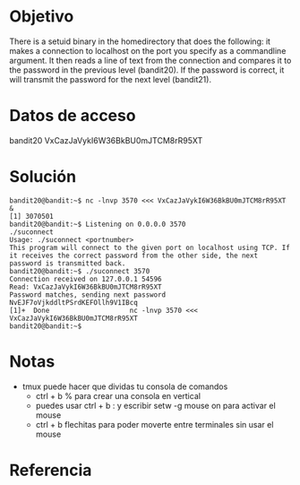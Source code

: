 # Objetivo
There is a setuid binary in the homedirectory that does the following: it makes a connection to localhost on the port you specify as a commandline argument. It then reads a line of text from the connection and compares it to the password in the previous level (bandit20). If the password is correct, it will transmit the password for the next level (bandit21).
# Datos de acceso
bandit20
VxCazJaVykI6W36BkBU0mJTCM8rR95XT
# Solución
```
bandit20@bandit:~$ nc -lnvp 3570 <<< VxCazJaVykI6W36BkBU0mJTCM8rR95XT &
[1] 3070501
bandit20@bandit:~$ Listening on 0.0.0.0 3570
./suconnect
Usage: ./suconnect <portnumber>
This program will connect to the given port on localhost using TCP. If it receives the correct password from the other side, the next password is transmitted back.
bandit20@bandit:~$ ./suconnect 3570
Connection received on 127.0.0.1 54596
Read: VxCazJaVykI6W36BkBU0mJTCM8rR95XT
Password matches, sending next password
NvEJF7oVjkddltPSrdKEFOllh9V1IBcq
[1]+  Done                    nc -lnvp 3570 <<< VxCazJaVykI6W36BkBU0mJTCM8rR95XT
bandit20@bandit:~$ 
```
# Notas
- tmux puede hacer que dividas tu consola de comandos
	- ctrl + b % para crear una consola en vertical
	- puedes usar ctrl + b : y escribir setw -g mouse on para activar el mouse
	- ctrl + b flechitas para poder moverte entre terminales sin usar el mouse
# Referencia